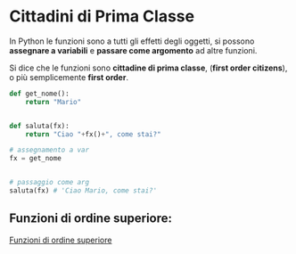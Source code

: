 # Cittadini di Prima Classe

In Python le funzioni sono a tutti gli effetti degli oggetti, si possono **assegnare a variabili** e **passare come argomento** ad altre funzioni.

Si dice che le funzioni sono **cittadine di prima classe**, (**first order citizens**), o più semplicemente **first order**.


```python
def get_nome():
    return "Mario"


def saluta(fx):
    return "Ciao "+fx()+", come stai?"

# assegnamento a var
fx = get_nome


# passaggio come arg
saluta(fx) # 'Ciao Mario, come stai?'

```


## Funzioni di ordine superiore:

[Funzioni di ordine superiore](./1_higher_order.md)





